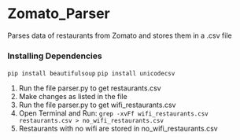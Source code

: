 # Zomato_Parser
Parses data of restaurants from Zomato and stores them in a .csv file

### Installing Dependencies

```pip install beautifulsoup```
```pip install unicodecsv```

1. Run the file parser.py to get restaurants.csv
2. Make changes as listed in the file
3. Run the file parser.py to get wifi_restaurants.csv
4. Open Terminal and Run: 
        ```
        grep -xvFf wifi_restaurants.csv restaurants.csv > no_wifi_restaurants.csv
        ```
5. Restaurants with no wifi are stored in no_wifi_restaurants.csv
        
